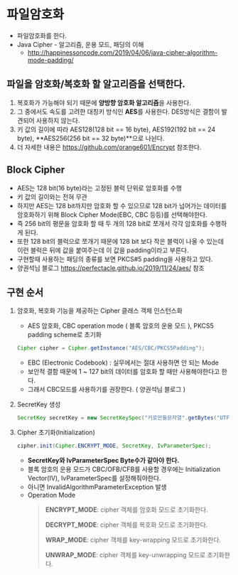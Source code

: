 # 파일암호화
- 파일암호화를 한다.
- Java Cipher - 알고리즘, 운용 모드, 패딩의 이해 
    - http://happinessoncode.com/2019/04/06/java-cipher-algorithm-mode-padding/

## 파일을 암호화/복호화 할 알고리즘을 선택한다. ##
1. 복호화가 가능해야 되기 때문에 **양방향 암호화 알고리즘**을 사용한다.
2. 그 중에서도 속도를 고려한 대칭키 방식인 **AES**를 사용한다. DES방식은 결함이 발견되어 사용하지 않는다.
3. 키 값의 길이에 따라 AES128(128 bit == 16 byte), AES192(192 bit == 24 byte), **AES256(256 bit == 32 byte)**으로 나뉜다.
4. 더 자세한 내용은 https://github.com/orange601/Encrypt 참조한다.

## Block Cipher ##
- AES는 128 bit(16 byte)라는 고정된 블럭 단위로 암호화를 수행
- 키 값의 길이와는 전혀 무관
- 하지만 AES는 128 bit까지만 암호화 할 수 있으므로 128 bit가 넘어가는 데이터를 암호화하기 위해 Block Cipher Mode(EBC, CBC 등등)를 선택해야한다.
- 즉 256 bit의 평문을 암호화 할 때 두 개의 128 bit로 쪼개서 각각 암호화를 수행하게 된다.
- 또한 128 bit의 블럭으로 쪼개기 때문에 128 bit 보다 작은 블럭이 나올 수 있는데 이런 블럭은 뒤에 값을 붙여주는데 이 값을 padding이라고 부른다.
- 구현할때 사용하는 패딩의 종류를 보면 PKCS#5 padding을 사용하고 있다.
- 양권석님 블로그 https://perfectacle.github.io/2019/11/24/aes/ 참조

## 구현 순서 ##
1. 암호화, 복호화 기능을 제공하는 Cipher 클래스 객체 인스턴스화
    - AES 암호화, CBC operation mode ( 블록 암호의 운용 모드 ), PKCS5 padding scheme로 초기화
    ````java
    Cipher cipher = Cipher.getInstance("AES/CBC/PKCS5Padding");
    ````
    - EBC (Electronic Codebook) : 실무에서는 절대 사용하면 안 되는 Mode
    - 보안적 결함 때문에 1 ~ 127 bit의 데이터를 암호화 할 때만 사용해야한다고 한다.
    - 그래서 CBC모드를 사용하기를 권장한다. ( 양권석님 블로그 )

2. SecretKey 생성
    ````java
    SecretKey secretKey = new SecretKeySpec("키로만들문자열".getBytes("UTF-8"), "AES");
    ````
    
3. Cipher 초기화(Initialization)
    ````java
    cipher.init(Cipher.ENCRYPT_MODE, SecretKey, IvParameterSpec);
    ````
    - **SecretKey와 IvParameterSpec Byte수가 같아야 한다.**
    - 블록 암호의 운용 모드가 CBC/OFB/CFB를 사용할 경우에는 Initialization Vector(IV), IvParameterSpec를 설정해줘야한다. 
    - 아니면 InvalidAlgorithmParameterException 발생
    - Operation Mode
        > **ENCRYPT_MODE**: cipher 객체를 암호화 모드로 초기화한다. 
        >
        > **DECRYPT_MODE**: cipher 객체를 복호화 모드로 초기화한다. 
        > 
        > **WRAP_MODE**: cipher 객체를 key-wrapping 모드로 초기화한다. 
        > 
        > **UNWRAP_MODE**: cipher 객체를  key-unwrapping 모드로 초기화한다.


